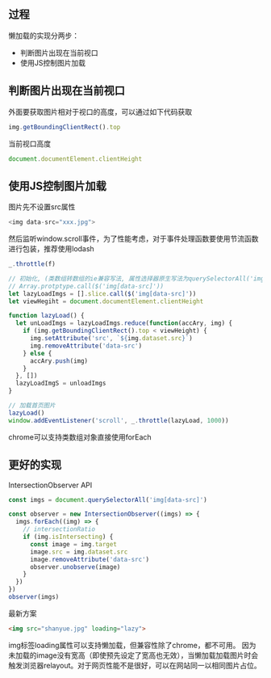 ## 过程
懒加载的实现分两步：
- 判断图片出现在当前视口
- 使用JS控制图片加载

## 判断图片出现在当前视口
外面要获取图片相对于视口的高度，可以通过如下代码获取
```js
img.getBoundingClientRect().top
```
当前视口高度
```js
document.documentElement.clientHeight
```
## 使用JS控制图片加载
图片先不设置src属性
```js
<img data-src="xxx.jpg">
```
然后监听window.scroll事件，为了性能考虑，对于事件处理函数要使用节流函数进行包装，推荐使用lodash
```js
_.throttle(f)
```
```js
// 初始化, (类数组转数组的ie兼容写法, 属性选择器原生写法为querySelectorAll('img[data-src]')， 好像ES5的元素选择器不能选属性)
// Array.protptype.call($('img[data-src]'))
let lazyLoadImgs = [].slice.call($('img[data-src]'))
let viewHegiht = document.documentElement.clientHeight

function lazyLoad() {
  let unLoadImgs = lazyLoadImgs.reduce(function(accAry, img) {
    if (img.getBoundingClientRect().top < viewHeight) {
      img.setAttribute('src', `${img.dataset.src}`)
      img.removeAttribute('data-src')
    } else {
      accAry.push(img)
    }
  }, [])
  lazyLoadImgS = unloadImgs
}

// 加载首页图片
lazyLoad()
window.addEventListener('scroll', _.throttle(lazyLoad, 1000))
```
chrome可以支持类数组对象直接使用forEach

## 更好的实现
IntersectionObserver API
```js
const imgs = document.querySelectorAll('img[data-src]')

const observer = new IntersectionObserver((imgs) => {
  imgs.forEach((img) => {
    // intersectionRatio
    if (img.isIntersecting) {
      const image = img.target
      image.src = img.dataset.src
      image.removeAttribute('data-src')
      observer.unobserve(image)
    }
  })
})
observer(imgs)
```
最新方案
```html
<img src="shanyue.jpg" loading="lazy">
```
img标签loading属性可以支持懒加载，但兼容性除了chrome，都不可用。
因为未加载的image没有宽高（即使预先设定了宽高也无效），当懒加载加载图片时会触发浏览器relayout。对于网页性能不是很好，可以在网站同一以相同图片占位。